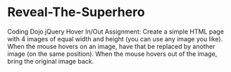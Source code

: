 # Reveal-The-Superhero
Coding Dojo jQuery Hover In/Out Assignment: Create a simple HTML page with 4 images of equal width and height (you can use any image you like). When the mouse hovers on an image, have that be replaced by another image (on the same position).  When the mouse hovers out of the image, bring the original image back.
